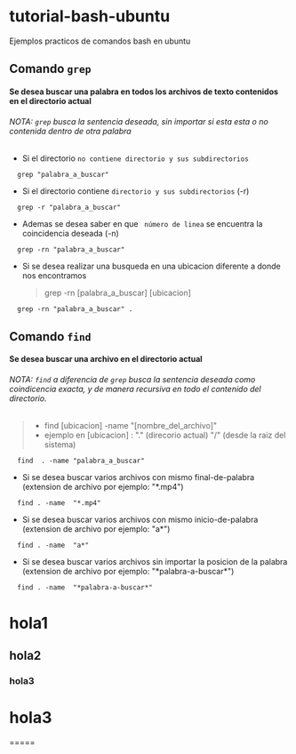 # tutorial-bash-ubuntu
Ejemplos practicos de comandos bash en ubuntu



## Comando `grep`

#### Se desea buscar una palabra en todos los archivos de texto contenidos en el directorio actual
###### NOTA: `grep` busca la sentencia deseada, sin importar si esta esta o no contenida dentro de otra palabra 

-  Si el directorio `no contiene directorio y sus subdirectorios`
``` 
  grep "palabra_a_buscar"
```
-  Si el directorio contiene `directorio y sus subdirectorios` (-r)

``` 
  grep -r "palabra_a_buscar"
```

-  Ademas se desea saber en que ` número de linea` se encuentra la coincidencia deseada (-n)

``` 
  grep -rn "palabra_a_buscar"
```

-  Si se desea realizar una busqueda en una ubicacion diferente a donde nos encontramos 
    > grep -rn [palabra_a_buscar] [ubicacion]

``` 
  grep -rn "palabra_a_buscar" .
```


## Comando `find`

#### Se desea buscar una archivo en el directorio actual
###### NOTA: `find` a diferencia de `grep` busca la sentencia deseada como coindicencia exacta, y de manera recursiva en todo el contenido del directorio. 


>-  find [ubicacion] \-name "[nombre_del_archivo]"
>   -  ejemplo en [ubicacion] : "." (direcorio actual) "/" (desde la raiz del sistema)
``` 
  find  . -name "palabra_a_buscar"
```

-  Si se desea buscar varios archivos con mismo final-de-palabra (extension de archivo por ejemplo: "\*.mp4")  
``` 
  find . -name  "*.mp4"
```


-  Si se desea buscar varios archivos con mismo inicio-de-palabra (extension de archivo por ejemplo: "a\*")  
``` 
  find . -name  "a*"
```

-  Si se desea buscar varios archivos sin importar la posicion de la palabra  (extension de archivo por ejemplo: "\*palabra-a-buscar\*")  
``` 
  find . -name  "*palabra-a-buscar*"
```




hola1 
====

hola2
-----

### hola3

hola3
=====
=====